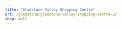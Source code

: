 ```yaml
---
title: "Gladstone Valley Shopping Centre"
url: /gladstone/gladstone-valley-shopping-centre-2/
shop: mall
---
```


